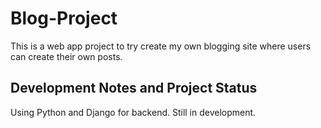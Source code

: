 # Blog-Project
This is a web app project to try create my own blogging site where users can create their own posts.
## Development Notes and Project Status
 Using Python and Django for backend. Still in development.
